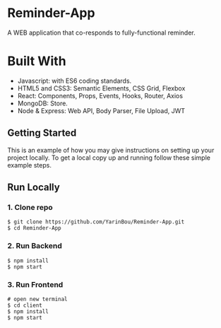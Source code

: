 # Reminder-App

A WEB application that co-responds to fully-functional reminder.</br>

# Built With

- Javascript: with ES6 coding standards.
- HTML5 and CSS3: Semantic Elements, CSS Grid, Flexbox
- React: Components, Props, Events, Hooks, Router, Axios
- MongoDB: Store.
- Node & Express: Web API, Body Parser, File Upload, JWT

<!-- GETTING STARTED -->

## Getting Started

This is an example of how you may give instructions on setting up your project locally.
To get a local copy up and running follow these simple example steps.

## Run Locally

### 1. Clone repo

```
$ git clone https://github.com/YarinBou/Reminder-App.git
$ cd Reminder-App
```

### 2. Run Backend

```
$ npm install
$ npm start
```

### 3. Run Frontend

```
# open new terminal
$ cd client
$ npm install
$ npm start
```
